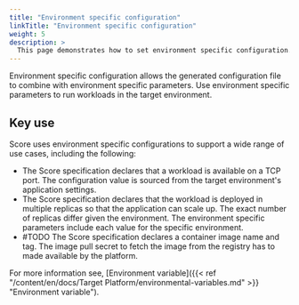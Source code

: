 ```yaml
---
title: "Environment specific configuration"
linkTitle: "Environment specific configuration"
weight: 5
description: >
  This page demonstrates how to set environment specific configuration.
---
```


Environment specific configuration allows the generated configuration file to combine with environment specific parameters. Use environment specific parameters to run workloads in the target environment.

## Key use

Score uses environment specific configurations to support a wide range of use cases, including the following:

- The Score specification declares that a workload is available on a TCP port. The configuration value is sourced from the target environment's application settings.
- The Score specification declares that the workload is deployed in multiple replicas so that the application can scale up. The exact number of replicas differ given the environment. The environment specific parameters include each value for the specific environment.
- #TODO The Score specification declares a container image name and tag. The image pull secret to fetch the image from the registry has to made available by the platform.

For more information see, [Environment variable]({{< ref "/content/en/docs/Target Platform/environmental-variables.md" >}} "Environment variable").
